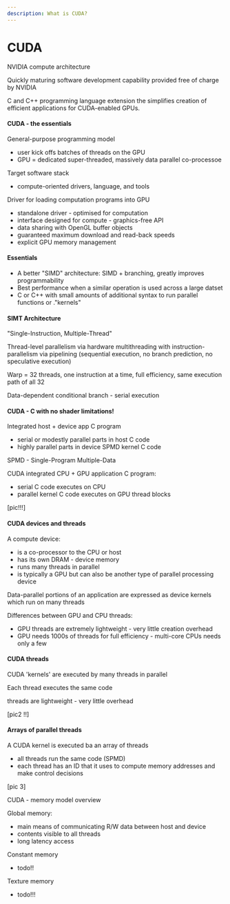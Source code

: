 ```yaml
---
description: What is CUDA?
---
```


# CUDA

NVIDIA compute architecture

Quickly maturing software development capability provided free of charge by NVIDIA

C and C++ programming language extension the simplifies creation of efficient applications for CUDA-enabled GPUs.



#### CUDA - the essentials

General-purpose programming model

* user kick offs batches of threads on the GPU
* GPU = dedicated super-threaded, massively data parallel co-processoe

Target software stack

* compute-oriented drivers, language, and tools

Driver for loading computation programs into GPU

* standalone driver - optimised for computation
* interface designed for compute - graphics-free API
* data sharing with OpenGL buffer objects
* guaranteed maximum download and read-back speeds
* explicit GPU memory management



#### Essentials

* A better "SIMD" architecture: SIMD + branching, greatly improves programmability
* Best performance when a similar operation is used across a large datset
* C or C++ with small amounts of additional syntax to run parallel functions or ."kernels"

#### SIMT Architecture

"Single-Instruction, Multiple-Thread"

Thread-level parallelism via hardware multithreading with instruction-parallelism via pipelining \(sequential execution, no branch prediction, no speculative execution\)

Warp = 32 threads, one instruction at a time, full efficiency, same execution path of all 32

Data-dependent conditional branch - serial execution



#### CUDA - C with no shader limitations!

Integrated host + device app C program

* serial or modestly parallel parts in host C code
* highly parallel parts in device SPMD kernel C code

SPMD - Single-Program Multiple-Data

CUDA integrated CPU + GPU application C program:

* serial C code executes on CPU
* parallel kernel C code executes on GPU thread blocks

\[pic!!!\]



#### CUDA devices and threads

A compute device:

* is a co-processor to the CPU or host
* has its own DRAM - device memory
* runs many threads in parallel
* is typically a GPU but can also be another type of parallel processing device

Data-parallel portions of an application are expressed as device kernels which run on many threads

Differences between GPU and CPU threads:

* GPU threads are extremely lightweight - very little creation overhead
* GPU needs 1000s of threads for full efficiency - multi-core CPUs needs only a few



#### CUDA threads

CUDA 'kernels' are executed by many threads in parallel

Each thread executes the same code

threads are lightweight - very little overhead

\[pic2 !!\]



#### Arrays of parallel threads

A CUDA kernel is executed ba an array of threads

* all threads run the same code \(SPMD\)
* each thread has an ID that it uses to compute memory addresses and make control decisions

\[pic 3\]



CUDA - memory model overview

Global memory:

* main means of communicating R/W data between host and device
* contents visible to all threads
* long latency access

Constant memory

* todo!!

Texture memory

* todo!!!







 







